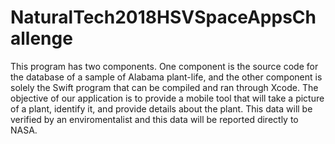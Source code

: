 # NaturalTech2018HSVSpaceAppsChallenge
This program has two components. One component is the source code for the database of a sample of Alabama plant-life, and the other component is solely the Swift program that can be compiled and ran through Xcode.
The objective of our application is to provide a mobile tool that will take a picture of a plant, identify it, and provide details about the plant. This data will be verified by an enviromentalist and this data will be reported directly to NASA.
